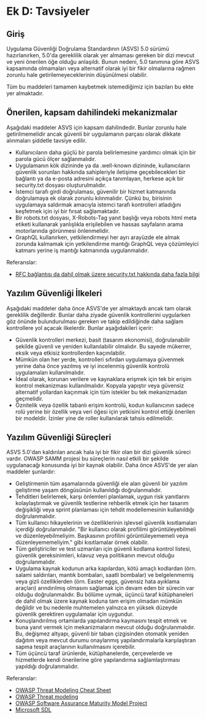 # Ek D: Tavsiyeler

## Giriş

Uygulama Güvenliği Doğrulama Standardının (ASVS) 5.0 sürümü hazırlanırken, 5.0'da gereklilik olarak yer almaması gereken bir dizi mevcut ve yeni önerilen öğe olduğu anlaşıldı. Bunun nedeni, 5.0 tanımına göre ASVS kapsamında olmamaları veya alternatif olarak iyi bir fikir olmalarına rağmen zorunlu hale getirilemeyeceklerinin düşünülmesi olabilir.

Tüm bu maddeleri tamamen kaybetmek istemediğimiz için bazıları bu ekte yer almaktadır.

## Önerilen, kapsam dahilindeki mekanizmalar

Aşağıdaki maddeler ASVS için kapsam dahilindedir. Bunlar zorunlu hale getirilmemelidir ancak güvenli bir uygulamanın parçası olarak dikkate alınmaları şiddetle tavsiye edilir.

* Kullanıcıların daha güçlü bir parola belirlemesine yardımcı olmak için bir parola gücü ölçer sağlanmalıdır.
* Uygulamanın kök dizininde ya da .well-known dizininde, kullanıcıların güvenlik sorunları hakkında sahipleriyle iletişime geçebilecekleri bir bağlantı ya da e-posta adresini açıkça tanımlayan, herkese açık bir security.txt dosyası oluşturulmalıdır.
* İstemci tarafı girdi doğrulaması, güvenilir bir hizmet katmanında doğrulamaya ek olarak zorunlu kılınmalıdır. Çünkü bu, birisinin uygulamaya saldırmak amacıyla istemci tarafı kontrolleri atladığını keşfetmek için iyi bir fırsat sağlamaktadır.
* Bir robots.txt dosyası, X-Robots-Tag yanıt başlığı veya robots html meta etiketi kullanarak yanlışlıkla erişilebilen ve hassas sayfaların arama motorlarında görünmesi önlenmelidir.
* GraphQL kullanırken, yetkilendirmeyi her ayrı arayüzde ele almak zorunda kalmamak için yetkilendirme mantığı GraphQL veya çözümleyici katmanı yerine iş mantığı katmanında uygulanmalıdır.

Referanslar:

* [RFC bağlantısı da dahil olmak üzere security.txt hakkında daha fazla bilgi](https://securitytxt.org/)

## Yazılım Güvenliği İlkeleri

Aşağıdaki maddeler daha önce ASVS'de yer almaktaydı ancak tam olarak gereklilik değillerdir. Bunlar daha ziyade güvenlik kontrollerini uygularken göz önünde bulundurulması gereken ve takip edildiğinde daha sağlam kontrollere yol açacak ilkelerdir. Bunlar aşağıdakileri içerir:

* Güvenlik kontrolleri merkezi, basit (tasarım ekonomisi), doğrulanabilir şekilde güvenli ve yeniden kullanılabilir olmalıdır. Bu sayede mükerrer, eksik veya etkisiz kontrollerden kaçınılabilir.
* Mümkün olan her yerde, kontrolleri sıfırdan uygulamaya güvenmek yerine daha önce yazılmış ve iyi incelenmiş güvenlik kontrolü uygulamaları kullanılmalıdır.
* İdeal olarak, korunan verilere ve kaynaklara erişmek için tek bir erişim kontrol mekanizması kullanılmalıdır. Kopyala yapıştır veya güvensiz alternatif yollardan kaçınmak için tüm istekler bu tek mekanizmadan geçmelidir.
* Öznitelik veya özellik tabanlı erişim kontrolü, kodun kullanıcının sadece rolü yerine bir özellik veya veri öğesi için yetkisini kontrol ettiği önerilen bir modeldir. İzinler yine de roller kullanılarak tahsis edilmelidir.

## Yazılım Güvenliği Süreçleri

ASVS 5.0'dan kaldırılan ancak hala iyi bir fikir olan bir dizi güvenlik süreci vardır. OWASP SAMM projesi bu süreçlerin nasıl etkili bir şekilde uygulanacağı konusunda iyi bir kaynak olabilir. Daha önce ASVS'de yer alan maddeler şunlardır:

* Geliştirmenin tüm aşamalarında güvenliği ele alan güvenli bir yazılım geliştirme yaşam döngüsünün kullanıldığı doğrulanmalıdır.
* Tehditleri belirlemek, karşı önlemleri planlamak, uygun risk yanıtlarını kolaylaştırmak ve güvenlik testlerine rehberlik etmek için her tasarım değişikliği veya sprint planlaması için tehdit modellemesinin kullanıldığı doğrulanmalıdır.
*  Tüm kullanıcı hikayelerinin ve özelliklerinin işlevsel güvenlik kısıtlamaları içerdiği doğrulanmalıdır. "Bir kullanıcı olarak profilimi görüntüleyebilmeli ve düzenleyebilmeliyim. Başkasının profilini görüntüleyememeli veya düzenleyememeliyim." gibi kısıtlamalar örnek olabilir.
* Tüm geliştiriciler ve test uzmanları için güvenli kodlama kontrol listesi, güvenlik gereksinimleri, kılavuz veya politikanın mevcut olduğu doğrulanmalıdır.
* Uygulama kaynak kodunun arka kapılardan, kötü amaçlı kodlardan (örn. salami saldırıları, mantık bombaları, saatli bombalar) ve belgelenmemiş veya gizli özelliklerden (örn. Easter eggs, güvensiz hata ayıklama araçları) arındırılmış olmasını sağlamak için devam eden bir sürecin var olduğu doğrulanmalıdır. Bu bölüme uymak, üçüncü taraf kütüphaneleri de dahil olmak üzere kaynak koduna tam erişim olmadan mümkün değildir ve bu nedenle muhtemelen yalnızca en yüksek düzeyde güvenlik gerektiren uygulamalar için uygundur.
* Konuşlandırılmış ortamlarda yapılandırma kaymasını tespit etmek ve buna yanıt vermek için mekanizmaların mevcut olduğu doğrulanmalıdır. Bu, değişmez altyapı, güvenli bir taban çizgisinden otomatik yeniden dağıtım veya mevcut durumu onaylanmış yapılandırmalarla karşılaştıran sapma tespit araçlarının kullanılmasını içerebilir.
* Tüm üçüncü taraf ürünlerde, kütüphanelerde, çerçevelerde ve hizmetlerde kendi önerilerine göre yapılandırma sağlamlaştırması yapıldığı doğrulanmalıdır.
  
Referanslar:

* [OWASP Threat Modeling Cheat Sheet](https://cheatsheetseries.owasp.org/cheatsheets/Threat_Modeling_Cheat_Sheet.html)
* [OWASP Threat modeling](https://owasp.org/www-community/Application_Threat_Modeling)
* [OWASP Software Assurance Maturity Model Project](https://owasp.org/www-project-samm/)
* [Microsoft SDL](https://www.microsoft.com/en-us/securityengineering/sdl/)
